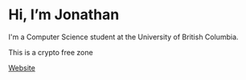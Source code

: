 # Hi, I’m Jonathan
I'm a Computer Science student at the University of British Columbia.



This is a crypto free zone

[Website](https://chanjonathan.github.io/)
